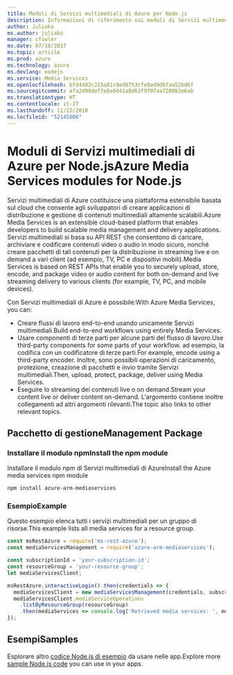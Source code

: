 ```yaml
---
title: Moduli di Servizi multimediali di Azure per Node.js
description: Informazioni di riferimento sui moduli di Servizi multimediali di Azure per Node.js
author: Juliako
ms.author: juliako
manager: cfowler
ms.date: 07/18/2017
ms.topic: article
ms.prod: azure
ms.technology: azure
ms.devlang: nodejs
ms.service: Media Services
ms.openlocfilehash: bfd4402c215a81c9ed8753cfe9ad9dbfaa52bd6f
ms.sourcegitcommit: efa2d98deffe8a0d41a8d63f9f07aa720862e6ab
ms.translationtype: HT
ms.contentlocale: it-IT
ms.lasthandoff: 11/22/2018
ms.locfileid: "52145806"
---
```

# <a name="azure-media-services-modules-for-nodejs"></a><span data-ttu-id="26a02-103">Moduli di Servizi multimediali di Azure per Node.js</span><span class="sxs-lookup"><span data-stu-id="26a02-103">Azure Media Services modules for Node.js</span></span>

<span data-ttu-id="26a02-104">Servizi multimediali di Azure costituisce una piattaforma estensibile basata sul cloud che consente agli sviluppatori di creare applicazioni di distribuzione e gestione di contenuti multimediali altamente scalabili.</span><span class="sxs-lookup"><span data-stu-id="26a02-104">Azure Media Services is an extensible cloud-based platform that enables developers to build scalable media management and delivery applications.</span></span> <span data-ttu-id="26a02-105">Servizi multimediali si basa su API REST che consentono di caricare, archiviare e codificare contenuti video o audio in modo sicuro, nonché creare pacchetti di tali contenuti per la distribuzione in streaming live e on demand a vari client (ad esempio, TV, PC e dispositivi mobili).</span><span class="sxs-lookup"><span data-stu-id="26a02-105">Media Services is based on REST APIs that enable you to securely upload, store, encode, and package video or audio content for both on-demand and live streaming delivery to various clients (for example, TV, PC, and mobile devices).</span></span>

<span data-ttu-id="26a02-106">Con Servizi multimediali di Azure è possibile:</span><span class="sxs-lookup"><span data-stu-id="26a02-106">With Azure Media Services, you can:</span></span>
- <span data-ttu-id="26a02-107">Creare flussi di lavoro end-to-end usando unicamente Servizi multimediali.</span><span class="sxs-lookup"><span data-stu-id="26a02-107">Build end-to-end workflows using entirely Media Services.</span></span> 
- <span data-ttu-id="26a02-108">Usare componenti di terze parti per alcune parti del flusso di lavoro.</span><span class="sxs-lookup"><span data-stu-id="26a02-108">Use third-party components for some parts of your workflow.</span></span> <span data-ttu-id="26a02-109">ad esempio, la codifica con un codificatore di terze parti.</span><span class="sxs-lookup"><span data-stu-id="26a02-109">For example, encode using a third-party encoder.</span></span> <span data-ttu-id="26a02-110">Inoltre, sono possibili operazioni di caricamento, protezione, creazione di pacchetti e invio tramite Servizi multimediali.</span><span class="sxs-lookup"><span data-stu-id="26a02-110">Then, upload, protect, package, deliver using Media Services.</span></span>
- <span data-ttu-id="26a02-111">Eseguire lo streaming dei contenuti live o on demand.</span><span class="sxs-lookup"><span data-stu-id="26a02-111">Stream your content live or deliver content on-demand.</span></span> <span data-ttu-id="26a02-112">L'argomento contiene inoltre collegamenti ad altri argomenti rilevanti.</span><span class="sxs-lookup"><span data-stu-id="26a02-112">The topic also links to other relevant topics.</span></span>

## <a name="management-package"></a><span data-ttu-id="26a02-113">Pacchetto di gestione</span><span class="sxs-lookup"><span data-stu-id="26a02-113">Management Package</span></span>

### <a name="install-the-npm-module"></a><span data-ttu-id="26a02-114">Installare il modulo npm</span><span class="sxs-lookup"><span data-stu-id="26a02-114">Install the npm module</span></span>

<span data-ttu-id="26a02-115">Installare il modulo npm di Servizi multimediali di Azure</span><span class="sxs-lookup"><span data-stu-id="26a02-115">Install the Azure media services npm module</span></span>

```bash
npm install azure-arm-mediaservices
```

### <a name="example"></a><span data-ttu-id="26a02-116">Esempio</span><span class="sxs-lookup"><span data-stu-id="26a02-116">Example</span></span>

<span data-ttu-id="26a02-117">Questo esempio elenca tutti i servizi multimediali per un gruppo di risorse.</span><span class="sxs-lookup"><span data-stu-id="26a02-117">This example lists all media services for a resource group.</span></span>

```javascript
const msRestAzure = require('ms-rest-azure');
const mediaServicesManagement = require('azure-arm-mediaservices');

const subscriptionId = 'your-subscription-id';
const resourceGroup = 'your-resource-group';
let mediaServicesClient;

msRestAzure.interactiveLogin().then(credentials => {
  mediaServicesClient = new mediaServicesManagement(credentials, subscriptionId);
  mediaServicesClient.mediaServiceOperations
    .listByResourceGroup(resourceGroup)
    .then(mediaServices => console.log('Retrieved media services: ', mediaServices));
});
```

## <a name="samples"></a><span data-ttu-id="26a02-118">Esempi</span><span class="sxs-lookup"><span data-stu-id="26a02-118">Samples</span></span>

<span data-ttu-id="26a02-119">Esplorare altro [codice Node.js di esempio](https://azure.microsoft.com/resources/samples/?platform=nodejs) da usare nelle app.</span><span class="sxs-lookup"><span data-stu-id="26a02-119">Explore more [sample Node.js code](https://azure.microsoft.com/resources/samples/?platform=nodejs) you can use in your apps.</span></span>
